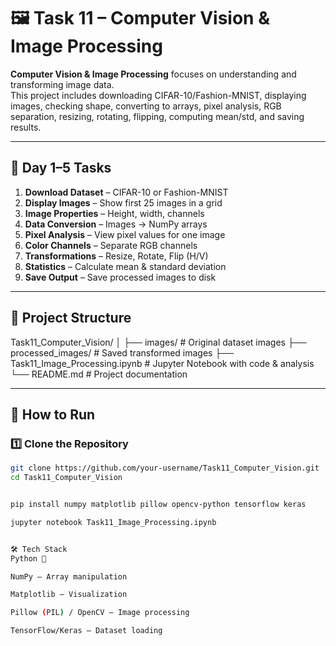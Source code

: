 # 🖼️ Task 11 – Computer Vision & Image Processing

**Computer Vision & Image Processing** focuses on understanding and transforming image data.  
This project includes downloading CIFAR-10/Fashion-MNIST, displaying images, checking shape, converting to arrays, pixel analysis, RGB separation, resizing, rotating, flipping, computing mean/std, and saving results.

---

## 📅 Day 1–5 Tasks
1. **Download Dataset** – CIFAR-10 or Fashion-MNIST  
2. **Display Images** – Show first 25 images in a grid  
3. **Image Properties** – Height, width, channels  
4. **Data Conversion** – Images → NumPy arrays  
5. **Pixel Analysis** – View pixel values for one image  
6. **Color Channels** – Separate RGB channels  
7. **Transformations** – Resize, Rotate, Flip (H/V)  
8. **Statistics** – Calculate mean & standard deviation  
9. **Save Output** – Save processed images to disk  

---

## 📂 Project Structure
Task11_Computer_Vision/
│
├── images/ # Original dataset images
├── processed_images/ # Saved transformed images
├── Task11_Image_Processing.ipynb # Jupyter Notebook with code & analysis
└── README.md # Project documentation


---

## 🚀 How to Run

### 1️⃣ Clone the Repository
```bash
git clone https://github.com/your-username/Task11_Computer_Vision.git
cd Task11_Computer_Vision


pip install numpy matplotlib pillow opencv-python tensorflow keras

jupyter notebook Task11_Image_Processing.ipynb


🛠️ Tech Stack
Python 🐍

NumPy – Array manipulation

Matplotlib – Visualization

Pillow (PIL) / OpenCV – Image processing

TensorFlow/Keras – Dataset loading

